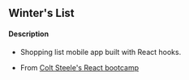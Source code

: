 ## Winter's List

#### Description
*  Shopping list mobile app built with React hooks. 

* From [Colt Steele's React bootcamp](https://github.com/wrunion/react-hook-todos.git)